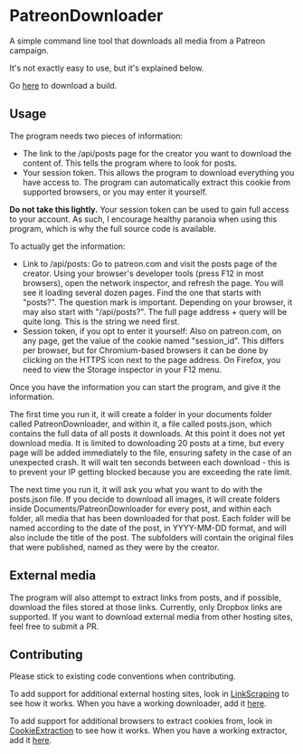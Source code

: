 # PatreonDownloader
A simple command line tool that downloads all media from a Patreon campaign.

It's not exactly easy to use, but it's explained below.

Go [here](https://github.com/Foxite/PatreonDownloader/releases) to download a build.

## Usage
The program needs two pieces of information:

- The link to the /api/posts page for the creator you want to download the content of. This tells the program where to look for posts.
- Your session token. This allows the program to download everything you have access to. The program can automatically extract this cookie from supported browsers, or you may enter it yourself.

**Do not take this lightly.** Your session token can be used to gain full access to your account. As such, I encourage healthy paranoia when using this program, which is why the full source code is available.

To actually get the information:

- Link to /api/posts: Go to patreon.com and visit the posts page of the creator. Using your browser's developer tools (press F12 in most browsers), open the network inspector, and refresh the page. You will see it loading several dozen pages. Find the one that starts with "posts?". The question mark is important. Depending on your browser, it may also start with "/api/posts?". The full page address + query will be quite long. This is the string we need first.
- Session token, if you opt to enter it yourself: Also on patreon.com, on any page, get the value of the cookie named "session_id". This differs per browser, but for Chromium-based browsers it can be done by clicking on the HTTPS icon next to the page address. On Firefox, you need to view the Storage inspector in your F12 menu.

Once you have the information you can start the program, and give it the information.

The first time you run it, it will create a folder in your documents folder called PatreonDownloader, and within it, a file called posts.json, which contains the full data of all posts it downloads. At this point it does not yet download media. It is limited to downloading 20 posts at a time, but every page will be added immediately to the file, ensuring safety in the case of an unexpected crash. It will wait ten seconds between each download - this is to prevent your IP getting blocked because you are exceeding the rate limit.

The next time you run it, it will ask you what you want to do with the posts.json file. If you decide to download all images, it will create folders inside Documents/PatreonDownloader for every post, and within each folder, all media that has been downloaded for that post. Each folder will be named according to the date of the post, in YYYY-MM-DD format, and will also include the title of the post. The subfolders will contain the original files that were published, named as they were by the creator.

## External media
The program will also attempt to extract links from posts, and if possible, download the files stored at those links. Currently, only Dropbox links are supported. If you want to download external media from other hosting sites, feel free to submit a PR.

## Contributing
Please stick to existing code conventions when contributing.

To add support for additional external hosting sites, look in [LinkScraping](https://github.com/Foxite/PatreonDownloader/blob/master/PatreonDownloader/LinkScraping/) to see how it works. When you have a working downloader, add it [here](https://github.com/Foxite/PatreonDownloader/blob/master/PatreonDownloader/Program.cs#L110).

To add support for additional browsers to extract cookies from, look in [CookieExtraction](https://github.com/Foxite/PatreonDownloader/tree/master/PatreonDownloader/CookieExtraction) to see how it works. When you have a working extractor, add it [here](https://github.com/Foxite/PatreonDownloader/blob/master/PatreonDownloader/Program.cs#L20).